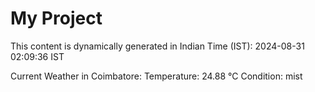 # My Project

This content is dynamically generated in Indian Time (IST): 2024-08-31 02:09:36 IST


Current Weather in Coimbatore:
Temperature: 24.88 °C
Condition: mist
